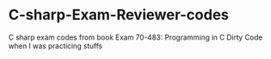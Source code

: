 # C-sharp-Exam-Reviewer-codes
C sharp exam codes from book Exam 70-483: Programming in C
Dirty Code when I was practicing stuffs
